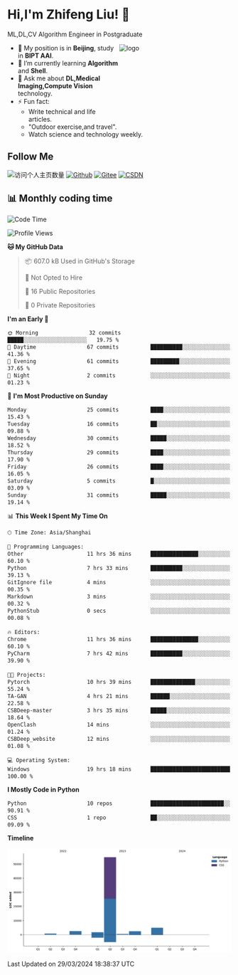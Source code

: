 <!--
**stonedada/stonedada** is a ✨ _special_ ✨ repository because its `README.md` (this file) appears on your GitHub profile.

Here are some ideas to get you started:

- 🔭 I’m currently working on ...
- 🌱 I’m currently learning ...
- 👯 I’m looking to collaborate on ...
- 🤔 I’m looking for help with ...
- 💬 Ask me about ...
- 📫 How to reach me: ...
- 😄 Pronouns: ...
- ⚡ Fun fact: ...
-->
# Hi,I'm Zhifeng Liu! 👋
ML,DL,CV Algorithm Engineer in Postgraduate

<img src="https://github-readme-stats-git-masterrstaa-rickstaa.vercel.app/api?username=stonedada&show_icons=true&count_private=true&theme=vue" alt="logo" height="160" align="right" width="50%" />

- 🔭 My position is in **Beijing**, study in **BIPT AAI**.
- 🌱 I’m currently learning **Algorithm** and **Shell**.
- 💬 Ask me about **DL,Medical Imaging,Compute Vision** technology.
- ⚡ Fun fact: 
  - Write technical and life articles.
  - "Outdoor exercise,and travel".
  - Watch science and technology weekly.

## Follow Me
![访问个人主页数量](https://komarev.com/ghpvc/?username=stonedada&color=green)
[![Github](https://img.shields.io/github/followers/stonedada?label=Github&style=social)](https://github.com/stonedada)
[![Gitee](https://img.shields.io/badge/-Gitee-EA4335?style=flat-square&logo=Gitee&logoColor=white)](https://gitee.com/liu-shitou)
[![CSDN](https://img.shields.io/badge/-CSDN-c14438?style=flat-square&logo=C&logoColor=white)](https://blog.csdn.net/weixin_43913261?type=blog)
<!--
## GitHub Infos

<img src="https://github-profile-trophy.vercel.app/?username=stonedada&theme=flat&column=7" alt="logo" height="160" align="center" style="margin: auto;" />
[![GitHub Streak](https://github-readme-streak-stats.herokuapp.com/?user=stonedada&theme=vue)](https://github.com/stonedada)

<a href="https://github.com/stonedada">
  <img src="https://github-readme-stats-git-masterrstaa-rickstaa.vercel.app/api/top-langs/?username=stonedada&layout=compact&theme=vue" />
</a>

[![Anser's wakatime stats](https://github-readme-stats.vercel.app/api/wakatime?username=stonedada&layout=compact&custom_title=Wakatime%20Stats%20(this%20week))](https://wakatime.com/@stonedada)
-->

## :bar_chart: Monthly coding time

<!--START_SECTION:waka-->
![Code Time](http://img.shields.io/badge/Code%20Time-866%20hrs%205%20mins-blue)

![Profile Views](http://img.shields.io/badge/Profile%20Views-2-blue)

**🐱 My GitHub Data** 

> 📦 607.0 kB Used in GitHub's Storage 
 > 
> 🚫 Not Opted to Hire
 > 
> 📜 16 Public Repositories 
 > 
> 🔑 0 Private Repositories 
 > 
**I'm an Early 🐤** 

```text
🌞 Morning                32 commits          █████░░░░░░░░░░░░░░░░░░░░   19.75 % 
🌆 Daytime                67 commits          ██████████░░░░░░░░░░░░░░░   41.36 % 
🌃 Evening                61 commits          █████████░░░░░░░░░░░░░░░░   37.65 % 
🌙 Night                  2 commits           ░░░░░░░░░░░░░░░░░░░░░░░░░   01.23 % 
```
📅 **I'm Most Productive on Sunday** 

```text
Monday                   25 commits          ████░░░░░░░░░░░░░░░░░░░░░   15.43 % 
Tuesday                  16 commits          ██░░░░░░░░░░░░░░░░░░░░░░░   09.88 % 
Wednesday                30 commits          █████░░░░░░░░░░░░░░░░░░░░   18.52 % 
Thursday                 29 commits          ████░░░░░░░░░░░░░░░░░░░░░   17.90 % 
Friday                   26 commits          ████░░░░░░░░░░░░░░░░░░░░░   16.05 % 
Saturday                 5 commits           █░░░░░░░░░░░░░░░░░░░░░░░░   03.09 % 
Sunday                   31 commits          █████░░░░░░░░░░░░░░░░░░░░   19.14 % 
```


📊 **This Week I Spent My Time On** 

```text
🕑︎ Time Zone: Asia/Shanghai

💬 Programming Languages: 
Other                    11 hrs 36 mins      ███████████████░░░░░░░░░░   60.10 % 
Python                   7 hrs 33 mins       ██████████░░░░░░░░░░░░░░░   39.13 % 
GitIgnore file           4 mins              ░░░░░░░░░░░░░░░░░░░░░░░░░   00.35 % 
Markdown                 3 mins              ░░░░░░░░░░░░░░░░░░░░░░░░░   00.32 % 
PythonStub               0 secs              ░░░░░░░░░░░░░░░░░░░░░░░░░   00.08 % 

🔥 Editors: 
Chrome                   11 hrs 36 mins      ███████████████░░░░░░░░░░   60.10 % 
PyCharm                  7 hrs 42 mins       ██████████░░░░░░░░░░░░░░░   39.90 % 

🐱‍💻 Projects: 
Pytorch                  10 hrs 39 mins      ██████████████░░░░░░░░░░░   55.24 % 
TA-GAN                   4 hrs 21 mins       ██████░░░░░░░░░░░░░░░░░░░   22.58 % 
CSBDeep-master           3 hrs 35 mins       █████░░░░░░░░░░░░░░░░░░░░   18.64 % 
OpenClash                14 mins             ░░░░░░░░░░░░░░░░░░░░░░░░░   01.24 % 
CSBDeep_website          12 mins             ░░░░░░░░░░░░░░░░░░░░░░░░░   01.08 % 

💻 Operating System: 
Windows                  19 hrs 18 mins      █████████████████████████   100.00 % 
```

**I Mostly Code in Python** 

```text
Python                   10 repos            ███████████████████████░░   90.91 % 
CSS                      1 repo              ██░░░░░░░░░░░░░░░░░░░░░░░   09.09 % 
```



**Timeline**

![Lines of Code chart](https://raw.githubusercontent.com/stonedada/stonedada/main/assets/bar_graph.png)


 Last Updated on 29/03/2024 18:38:37 UTC
<!--END_SECTION:waka-->
